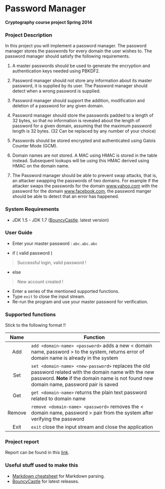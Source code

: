 Password Manager
==============
**Cryptography course project  Spring 2014**


### Project Description  ###
In this project you will implement a password manager. The password manager stores the passwords for every domain the user wishes to. The password manager should satisfy the following requirements.

1. A master passwords should be used to generate the encryption and authentication keys needed using PBKDF2.

2. Password manager should not store any information about its master password, it is supplied by its user. The Password manager should detect when a wrong password is supplied.

3. Password manager should support the addition, modification and deletion of a password for any given domain.

4. Password manager should store the passwords padded to a length of 32 bytes, so that no information is revealed about the length of password for a given domain, assuming that the maximum password length is 32 bytes. (32 Can be replaced by any number of your choice)

5. Passwords should be stored encrypted and authenticated using Galois Counter Mode (GCM).

6. Domain names are not stored. A MAC using HMAC is stored in the table instead. Subsequent lookups will be using this HMAC derived using HMAC on the domain name.

7. The Password manager should be able to prevent swap attacks, that is, an attacker swapping the passwords of two domains. For example if the attacker swaps the passwords for the domain www.yahoo.com with the password for the domain www.facebook.com, the password manger should be able to detect that an error has happened.


### System Requirements ###
+ JDK 1.5 - JDK 1.7 ([BouncyCastle](http://www.bouncycastle.org/latest_releases.html). latest version)


### User Guide ###
+ Enter your master password :
	``abc.abc.abc``

+ if ( valid password )
>Successful login, valid password !

+ else
>New account created !

+ Enter a series of the mentioned supported functions.
+ Type ``exit`` to close the input stream.
+ Re-run the program and use your master password for verification.



###  Supported functions ###
Stick to the following format !!

|   Name		|          Function        |
|:----------------:|--------------------------|
|   Add     | `add <domain-name> <password>` adds a new < domain name, password >  to the system, returns error of domain name is already in the system |
|   Set      | `set <domain-name> <new-password>` replaces the old password related with the domain name with the new password. **Note** if the domain name is not found new domain name, password pair is saved  |
|   Get   | `get <domain-name>` returns the plain text password related to domain name   |
|   Remove | `remove <domain-name> <password>` removes the   < domain name, password >  pair from the system after verifying the password    |
|  Exit | `exit` close the input stream and close the application |


###  Project report ###
Report can be found in this [link](/Report.md).


### Useful stuff used to make this
 * [Markdown cheatsheet](https://github.com/adam-p/markdown-here/wiki/Markdown-Cheatsheet) for Markdown parsing.
 * [BouncyCastle](http://www.bouncycastle.org/latest_releases.html) for latest releases.
